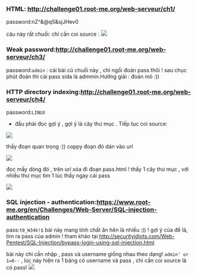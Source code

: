 ### HTML: http://challenge01.root-me.org/web-serveur/ch1/
password:nZ^&@q5&sjJHev0
 
 câu này rất chuối: chỉ cần coi source :
<img src="http://image.prntscr.com/image/63e72e1d796a471d8628fe9d6971da97.png">


### Weak password:http://challenge01.root-me.org/web-serveur/ch3/
password:`admin` : cái bài củ chuối này , chỉ ngồi đoán pass thôi ! sau chục phút đoán thì cái pass sida là admmin.Hướng giải : đoán mò :))

### HTTP directory indexing:http://challenge01.root-me.org/web-serveur/ch4/
password:`LINUX`

- đầu phải đọc gợi ý , gợi ý là cây thư mục . Tiếp tục coi source:

<img src="http://image.prntscr.com/image/43dddb9bd582456b8fafafcdffff80a2.png">

thấy đoạn quan trọng :)) coppy đoạn đó dán vào url

<img src="http://image.prntscr.com/image/e9eec740e9ec4bcd973a859bdb0e934a.png">

đọc mấy dòng đó , trên url xóa đi đoạn pass.html ! thấy 1 cây thư mục , với nhiều thư mục tìm 1 lúc thấy ngay cái pass

<img src="http://image.prntscr.com/image/eaa7c9da904843139346c19855272beb.png">

### SQL injection - authentication:https://www.root-me.org/en/Challenges/Web-Server/SQL-injection-authentication
pass:`t0_W34k!$`
bài này mang tính chất ăn hên là nhiều :)) ! gợi ý của đề là, tìm ra pass của admin !
tham khảo tại http://securityidiots.com/Web-Pentest/SQL-Injection/bypass-login-using-sql-injection.html

bài này chỉ cần nhập , pass và username giống nhau theo dạng! `admin' or 1=0--` , lúc này hiện ra 1 bảng có username và pass , chỉ cần coi source là có pass! 
<img src="http://image.prntscr.com/image/bb9dcc0ef3844b76b7d939570c6f147e.png">
